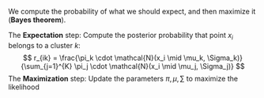 
We compute the probability of what we should expect, and then maximize it (**Bayes theorem**).

The **Expectation** step:
Compute the posterior probability that point $x_i$ belongs to a cluster $k$:
$$
r_{ik} = \frac{\pi_k \cdot \mathcal{N}(x_i \mid \mu_k, \Sigma_k)}{\sum_{j=1}^{K} \pi_j \cdot \mathcal{N}(x_i \mid \mu_j, \Sigma_j)}
$$
The **Maximization** step:
Update the parameters $\pi, \mu, \sum$ to maximize the likelihood

